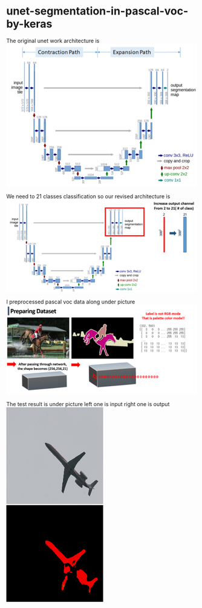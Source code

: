 # unet-segmentation-in-pascal-voc-by-keras


The original unet work architecture is 
![1](./read_md/1.png)



We need to 21 classes classification so our revised architecture is 
![2](./read_md/2.png)



I preprocessed pascal voc data along under picture
![3](./read_md/3.png)


The test result is under picture left one is input right one is output
![4](./read_md/4.png)  ![5](./read_md/5.png)
